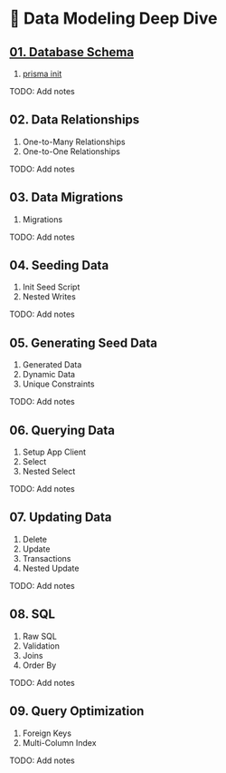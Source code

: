 # 💾 Data Modeling Deep Dive

## [01. Database Schema](./01.schema/)

1. [prisma init](./01.schema/01.init/)

TODO: Add notes

## 02. Data Relationships

1. One-to-Many Relationships
2. One-to-One Relationships

TODO: Add notes

## 03. Data Migrations

1. Migrations

TODO: Add notes

## 04. Seeding Data

1. Init Seed Script
2. Nested Writes

TODO: Add notes

## 05. Generating Seed Data

1. Generated Data
2. Dynamic Data
3. Unique Constraints

TODO: Add notes

## 06. Querying Data

1. Setup App Client
2. Select
3. Nested Select

TODO: Add notes

## 07. Updating Data

1. Delete
2. Update
3. Transactions
4. Nested Update

TODO: Add notes

## 08. SQL

1. Raw SQL
2. Validation
3. Joins
4. Order By

TODO: Add notes

## 09. Query Optimization

1.  Foreign Keys
2.  Multi-Column Index

TODO: Add notes
